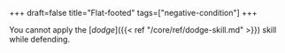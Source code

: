 +++
draft=false
title="Flat-footed"
tags=["negative-condition"]
+++

You cannot apply the [*dodge*]({{< ref "/core/ref/dodge-skill.md" >}}) skill while defending.
